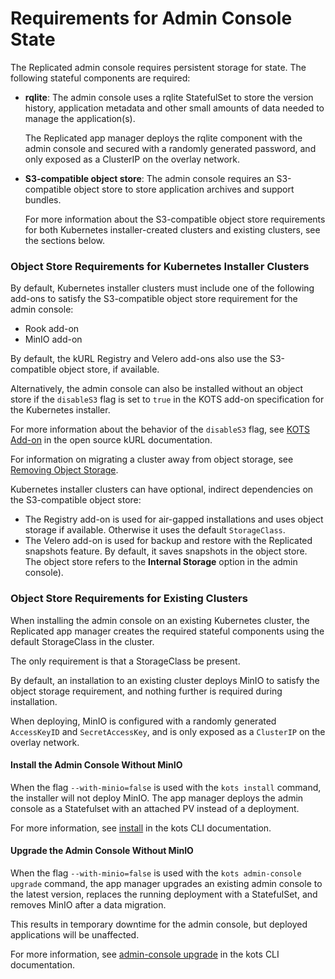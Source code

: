 # Requirements for Admin Console State

The Replicated admin console requires persistent storage for state. The following stateful components are required:

* **rqlite**: The admin console uses a rqlite StatefulSet to store the version history, application metadata and other small amounts of data needed to manage the application(s).

   The Replicated app manager deploys the rqlite component with the admin console and secured with a randomly generated password, and only exposed as a ClusterIP on the overlay network.

* **S3-compatible object store**: The admin console requires an S3-compatible object store to store application archives and support bundles.

   For more information about the S3-compatible object store requirements for both Kubernetes installer-created clusters and existing clusters, see the sections below.

### Object Store Requirements for Kubernetes Installer Clusters

By default, Kubernetes installer clusters must include one of the following add-ons to satisfy the S3-compatible object store requirement for the admin console:
* Rook add-on
* MinIO add-on

By default, the kURL Registry and Velero add-ons also use the S3-compatible object store, if available.

Alternatively, the admin console can also be installed without an object store if the `disableS3` flag is set to `true` in the KOTS add-on specification for the Kubernetes installer.

For more information about the behavior of the `disableS3` flag, see [KOTS Add-on](https://kurl.sh/docs/add-ons/kotsadm) in the open source kURL documentation.

For information on migrating a cluster away from object storage, see [Removing Object Storage](https://kurl.sh/docs/install-with-kurl/removing-object-storage).

Kubernetes installer clusters can have optional, indirect dependencies on the S3-compatible object store:

* The Registry add-on is used for air-gapped installations and uses object storage if available. Otherwise it uses the default `StorageClass`.
* The Velero add-on is used for backup and restore with the Replicated snapshots feature. By default, it saves snapshots in the object store. The object store refers to the **Internal Storage** option in the admin console).

### Object Store Requirements for Existing Clusters

When installing the admin console on an existing Kubernetes cluster, the Replicated app manager creates the required stateful components using the default StorageClass in the cluster.

The only requirement is that a StorageClass be present.

By default, an installation to an existing cluster deploys MinIO to satisfy the object storage requirement, and nothing further is required during installation.

When deploying, MinIO is configured with a randomly generated `AccessKeyID` and `SecretAccessKey`, and is only exposed as a `ClusterIP` on the overlay network.

#### Install the Admin Console Without MinIO

When the flag `--with-minio=false` is used with the `kots install` command, the installer will not deploy MinIO. The app manager deploys the admin console as a Statefulset with an attached PV instead of a deployment.

For more information, see [install](../reference/kots-cli-install/) in the kots CLI documentation.

#### Upgrade the Admin Console Without MinIO

When the flag `--with-minio=false` is used with the `kots admin-console upgrade` command,  the app manager upgrades an existing admin console to the latest version, replaces the running deployment with a StatefulSet, and removes MinIO after a data migration.

This results in temporary downtime for the admin console, but deployed applications will be unaffected.

For more information, see [admin-console upgrade](../reference/kots-cli-admin-console-upgrade/) in the kots CLI documentation.
